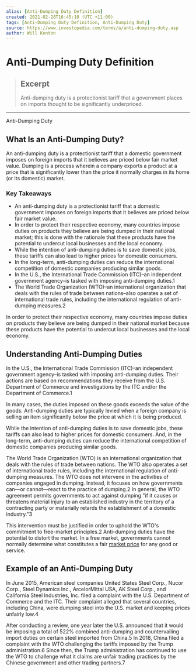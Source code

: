 ```yaml
---
alias: [Anti-Dumping Duty Definition]
created: 2021-02-28T16:45:10 (UTC +11:00)
tags: [Anti-Dumping Duty Definition, Anti-Dumping Duty]
source: https://www.investopedia.com/terms/a/anti-dumping-duty.asp
author: Will Kenton
---
```


# Anti-Dumping Duty Definition

> ## Excerpt
> Anti-dumping duty is a protectionist tariff that a government places on imports thought to be significantly underpriced.

---

Anti-Dumping Duty
## What Is an Anti-Dumping Duty?

An anti-dumping duty is a protectionist tariff that a domestic government imposes on foreign imports that it believes are priced below fair market value. Dumping is a process wherein a company exports a product at a price that is significantly lower than the price it normally charges in its home (or its domestic) market.

### Key Takeaways

-   An anti-dumping duty is a protectionist tariff that a domestic government imposes on foreign imports that it believes are priced below fair market value.
-   In order to protect their respective economy, many countries impose duties on products they believe are being dumped in their national market; this is done with the rationale that these products have the potential to undercut local businesses and the local economy.
-   While the intention of anti-dumping duties is to save domestic jobs, these tariffs can also lead to higher prices for domestic consumers.
-   In the long-term, anti-dumping duties can reduce the international competition of domestic companies producing similar goods.
-   In the U.S., the International Trade Commission (ITC)–an independent government agency–is tasked with imposing anti-dumping duties.1
-   The World Trade Organization (WTO)–an international organization that deals with the rules of trade between nations–also operates a set of international trade rules, including the international regulation of anti-dumping measures.2

In order to protect their respective economy, many countries impose duties on products they believe are being dumped in their national market because these products have the potential to undercut local businesses and the local economy.

## Understanding Anti-Dumping Duties

In the U.S., the International Trade Commission (ITC)–an independent government agency–is tasked with imposing anti-dumping duties. Their actions are based on recommendations they receive from the U.S. Department of Commerce and investigations by the ITC and/or the Department of Commerce.1 

In many cases, the duties imposed on these goods exceeds the value of the goods. Anti-dumping duties are typically levied when a foreign company is selling an item significantly below the price at which it is being produced.

While the intention of anti-dumping duties is to save domestic jobs, these tariffs can also lead to higher prices for domestic consumers. And, in the long-term, anti-dumping duties can reduce the international competition of domestic companies producing similar goods.

The World Trade Organization (WTO) is an international organization that deals with the rules of trade between nations. The WTO also operates a set of international trade rules, including the international regulation of anti-dumping measures. The WTO does not intervene in the activities of companies engaged in dumping. Instead, it focuses on how governments can—or cannot—react to the practice of dumping.2 In general, the WTO agreement permits governments to act against dumping "if it causes or threatens material injury to an established industry in the territory of a contracting party or materially retards the establishment of a domestic industry."3

This intervention must be justified in order to uphold the WTO's commitment to free-market principles.2 Anti-dumping duties have the potential to distort the market. In a free market, governments cannot normally determine what constitutes a fair [market price](https://www.investopedia.com/terms/m/market-price.asp) for any good or service.

## Example of an Anti-Dumping Duty

In June 2015, American steel companies United States Steel Corp., Nucor Corp., Steel Dynamics Inc., ArcelorMittal USA, AK Steel Corp., and California Steel Industries, Inc. filed a complaint with the U.S. Department of Commerce and the ITC. Their complaint alleged that several countries, including China, were dumping steel into the U.S. market and keeping prices unfairly low.4

After conducting a review, one year later the U.S. announced that it would be imposing a total of 522% combined anti-dumping and countervailing import duties on certain steel imported from China.5 In 2018, China filed a complaint with the WTO challenging the tariffs imposed by the Trump administration.6 Since then, the Trump administration has continued to use the WTO to challenge what it claims are unfair trading practices by the Chinese government and other trading partners.7
